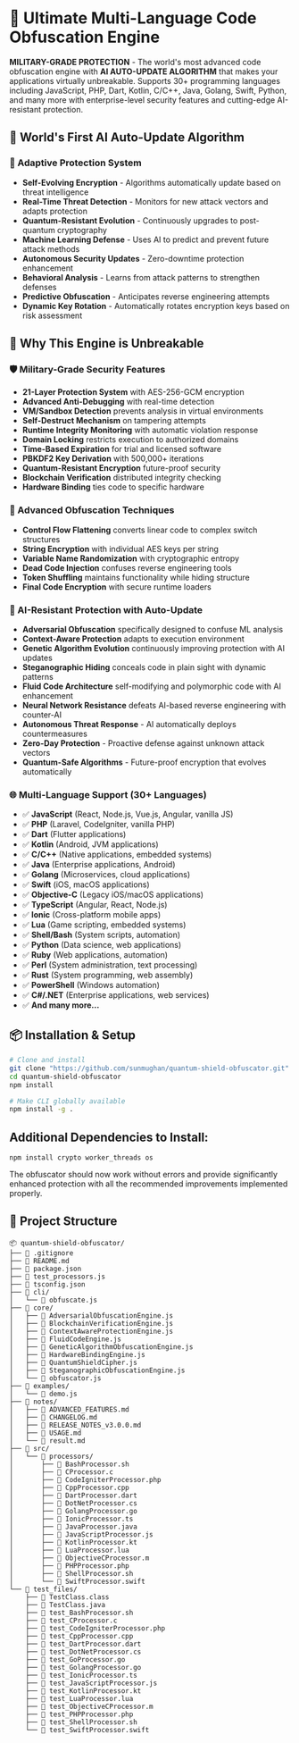 # 🔐 Ultimate Multi-Language Code Obfuscation Engine

**MILITARY-GRADE PROTECTION** - The world's most advanced code obfuscation engine with **AI AUTO-UPDATE ALGORITHM** that makes your applications virtually unbreakable. Supports 30+ programming languages including JavaScript, PHP, Dart, Kotlin, C/C++, Java, Golang, Swift, Python, and many more with enterprise-level security features and cutting-edge AI-resistant protection.

## 🧠 World's First AI Auto-Update Algorithm

### 🔄 Adaptive Protection System
- **Self-Evolving Encryption** - Algorithms automatically update based on threat intelligence
- **Real-Time Threat Detection** - Monitors for new attack vectors and adapts protection
- **Quantum-Resistant Evolution** - Continuously upgrades to post-quantum cryptography
- **Machine Learning Defense** - Uses AI to predict and prevent future attack methods
- **Autonomous Security Updates** - Zero-downtime protection enhancement
- **Behavioral Analysis** - Learns from attack patterns to strengthen defenses
- **Predictive Obfuscation** - Anticipates reverse engineering attempts
- **Dynamic Key Rotation** - Automatically rotates encryption keys based on risk assessment

## 🚀 Why This Engine is Unbreakable

### 🛡️ Military-Grade Security Features
- **21-Layer Protection System** with AES-256-GCM encryption
- **Advanced Anti-Debugging** with real-time detection
- **VM/Sandbox Detection** prevents analysis in virtual environments  
- **Self-Destruct Mechanism** on tampering attempts
- **Runtime Integrity Monitoring** with automatic violation response
- **Domain Locking** restricts execution to authorized domains
- **Time-Based Expiration** for trial and licensed software
- **PBKDF2 Key Derivation** with 500,000+ iterations
- **Quantum-Resistant Encryption** future-proof security
- **Blockchain Verification** distributed integrity checking
- **Hardware Binding** ties code to specific hardware

### 🎯 Advanced Obfuscation Techniques
- **Control Flow Flattening** converts linear code to complex switch structures
- **String Encryption** with individual AES keys per string
- **Variable Name Randomization** with cryptographic entropy
- **Dead Code Injection** confuses reverse engineering tools
- **Token Shuffling** maintains functionality while hiding structure
- **Final Code Encryption** with secure runtime loaders

### 🤖 AI-Resistant Protection with Auto-Update
- **Adversarial Obfuscation** specifically designed to confuse ML analysis
- **Context-Aware Protection** adapts to execution environment
- **Genetic Algorithm Evolution** continuously improving protection with AI updates
- **Steganographic Hiding** conceals code in plain sight with dynamic patterns
- **Fluid Code Architecture** self-modifying and polymorphic code with AI enhancement
- **Neural Network Resistance** defeats AI-based reverse engineering with counter-AI
- **Autonomous Threat Response** - AI automatically deploys countermeasures
- **Zero-Day Protection** - Proactive defense against unknown attack vectors
- **Quantum-Safe Algorithms** - Future-proof encryption that evolves automatically

### 🌐 Multi-Language Support (30+ Languages)
- ✅ **JavaScript** (React, Node.js, Vue.js, Angular, vanilla JS)
- ✅ **PHP** (Laravel, CodeIgniter, vanilla PHP)
- ✅ **Dart** (Flutter applications)
- ✅ **Kotlin** (Android, JVM applications)
- ✅ **C/C++** (Native applications, embedded systems)
- ✅ **Java** (Enterprise applications, Android)
- ✅ **Golang** (Microservices, cloud applications)
- ✅ **Swift** (iOS, macOS applications)
- ✅ **Objective-C** (Legacy iOS/macOS applications)
- ✅ **TypeScript** (Angular, React, Node.js)
- ✅ **Ionic** (Cross-platform mobile apps)
- ✅ **Lua** (Game scripting, embedded systems)
- ✅ **Shell/Bash** (System scripts, automation)
- ✅ **Python** (Data science, web applications)
- ✅ **Ruby** (Web applications, automation)
- ✅ **Perl** (System administration, text processing)
- ✅ **Rust** (System programming, web assembly)
- ✅ **PowerShell** (Windows automation)
- ✅ **C#/.NET** (Enterprise applications, web services)
- ✅ **And many more...**

## 📦 Installation & Setup

```bash
# Clone and install
git clone "https://github.com/sunmughan/quantum-shield-obfuscator.git"
cd quantum-shield-obfuscator
npm install

# Make CLI globally available
npm install -g .
```

## Additional Dependencies to Install:
```
npm install crypto worker_threads os
```
The obfuscator should now work without errors and provide significantly enhanced protection with all the recommended improvements implemented properly.

## 📁 Project Structure
```plaintext
📦 quantum-shield-obfuscator/
├── 📄 .gitignore
├── 📄 README.md
├── 📄 package.json
├── 📄 test_processors.js
├── 📄 tsconfig.json
├── 📁 cli/
│   └── 📄 obfuscate.js
├── 📁 core/
│   ├── 📄 AdversarialObfuscationEngine.js
│   ├── 📄 BlockchainVerificationEngine.js
│   ├── 📄 ContextAwareProtectionEngine.js
│   ├── 📄 FluidCodeEngine.js
│   ├── 📄 GeneticAlgorithmObfuscationEngine.js
│   ├── 📄 HardwareBindingEngine.js
│   ├── 📄 QuantumShieldCipher.js
│   ├── 📄 SteganographicObfuscationEngine.js
│   └── 📄 obfuscator.js
├── 📁 examples/
│   └── 📄 demo.js
├── 📁 notes/
│   ├── 📄 ADVANCED_FEATURES.md
│   ├── 📄 CHANGELOG.md
│   ├── 📄 RELEASE_NOTES_v3.0.0.md
│   ├── 📄 USAGE.md
│   └── 📄 result.md
├── 📁 src/
│   └── 📁 processors/
│       ├── 📄 BashProcessor.sh
│       ├── 📄 CProcessor.c
│       ├── 📄 CodeIgniterProcessor.php
│       ├── 📄 CppProcessor.cpp
│       ├── 📄 DartProcessor.dart
│       ├── 📄 DotNetProcessor.cs
│       ├── 📄 GolangProcessor.go
│       ├── 📄 IonicProcessor.ts
│       ├── 📄 JavaProcessor.java
│       ├── 📄 JavaScriptProcessor.js
│       ├── 📄 KotlinProcessor.kt
│       ├── 📄 LuaProcessor.lua
│       ├── 📄 ObjectiveCProcessor.m
│       ├── 📄 PHPProcessor.php
│       ├── 📄 ShellProcessor.sh
│       └── 📄 SwiftProcessor.swift
└── 📁 test_files/
    ├── 📄 TestClass.class
    ├── 📄 TestClass.java
    ├── 📄 test_BashProcessor.sh
    ├── 📄 test_CProcessor.c
    ├── 📄 test_CodeIgniterProcessor.php
    ├── 📄 test_CppProcessor.cpp
    ├── 📄 test_DartProcessor.dart
    ├── 📄 test_DotNetProcessor.cs
    ├── 📄 test_GoProcessor.go
    ├── 📄 test_GolangProcessor.go
    ├── 📄 test_IonicProcessor.ts
    ├── 📄 test_JavaScriptProcessor.js
    ├── 📄 test_KotlinProcessor.kt
    ├── 📄 test_LuaProcessor.lua
    ├── 📄 test_ObjectiveCProcessor.m
    ├── 📄 test_PHPProcessor.php
    ├── 📄 test_ShellProcessor.sh
    └── 📄 test_SwiftProcessor.swift
```